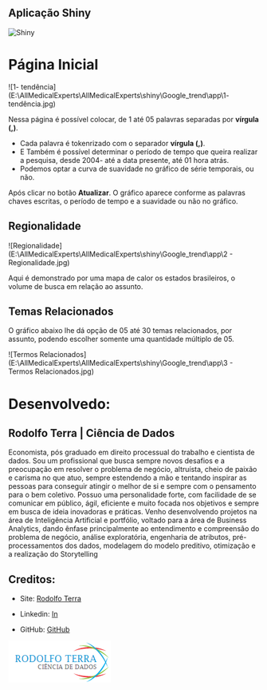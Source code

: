 ## Aplicação Shiny



![Shiny](E:\AllMedicalExperts\AllMedicalExperts\shiny\Google_trend\app\shiny_0.png)

# Página Inicial



![1- tendência](E:\AllMedicalExperts\AllMedicalExperts\shiny\Google_trend\app\1- tendência.jpg)



Nessa página é possível colocar, de 1 até 05 palavras separadas por **vírgula (,)**.

- Cada palavra é tokenrizado com o separador **vírgula (,)**.
- E Também é possível determinar o período de tempo que queira realizar a pesquisa, desde 2004- até a data presente, até 01 hora atrás.
- Podemos optar a curva de suavidade no gráfico de série temporais, ou não. 



Após clicar no botão **Atualizar**. O gráfico aparece conforme as palavras chaves escritas, o período de tempo e a suavidade ou não no gráfico.



## Regionalidade



![Regionalidade](E:\AllMedicalExperts\AllMedicalExperts\shiny\Google_trend\app\2 - Regionalidade.jpg)



Aqui é demonstrado por uma mapa de calor os estados brasileiros, o volume de busca em relação ao assunto.



## Temas Relacionados



O gráfico abaixo lhe dá opção de 05 até 30 temas relacionados, por assunto, podendo escolher somente uma quantidade múltiplo de 05.



![Termos Relacionados](E:\AllMedicalExperts\AllMedicalExperts\shiny\Google_trend\app\3 - Termos Relacionados.jpg)



# Desenvolvedo:

## Rodolfo Terra | Ciência de Dados

Economista, pós graduado em direito processual do trabalho e cientista de dados. Sou um profissional que busca sempre novos desafios e a preocupação em resolver o problema de negócio, altruísta, cheio de paixão e carisma no que atuo, sempre estendendo a mão e tentando inspirar as pessoas para conseguir atingir o melhor de si e sempre com o pensamento para o bem coletivo. Possuo uma personalidade forte, com facilidade de se comunicar em público, ágil, eficiente e muito focada nos objetivos e sempre em busca de ideia inovadoras e práticas. Venho desenvolvendo projetos na área de Inteligência Artificial e  portfólio,  voltado para a área de Business Analytics, dando ênfase principalmente ao entendimento e compreensão do problema de negócio, análise exploratória, engenharia de atributos, pré-processamentos dos dados, modelagem do modelo preditivo, otimização e a realização do Storytelling



## Creditos:



 * Site:     <a href="http://www.rodolfoterra.com">Rodolfo Terra</a>

 * Linkedin:       <a href="https://www.linkedin.com/in/rodolffoterra/">In</a>
   
 * GitHub:   <a href="https://github.com/rodolffoterra">GitHub</a>

 ![Ciência de Dados](https://raw.githubusercontent.com/rodolffoterra/Project_KPIs/main/imagem/logo.png)

